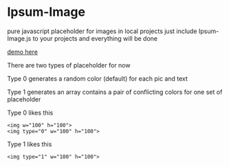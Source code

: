 Ipsum-Image
===========

pure javascript placeholder for images in local projects
just include Ipsum-Image.js to your projects and everything will be done

[demo here](http://lenville.github.io/Ipsum-Image)

There are two types of placeholder for now

Type 0 generates a random color (default) for each pic and text

Type 1 generates an array contains a pair of conflicting colors for one set of placeholder

Type 0 likes this

    <img w="100" h="100">
	<img type="0" w="100" h="100">
Type 1 likes this

    <img type="1" w="100" h="100">
